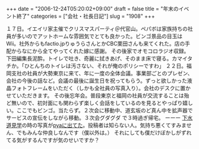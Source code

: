 +++
date = "2006-12-24T05:20:02+09:00"
draft = false
title = "年末のイベント終了"
categories = ["会社・社長日記"]
slug = "1908"
+++

１７日。イエイリ家主催でクリスマスパーティ＠代官山。ペパボは家族持ちの社員が多いのでアットホームな雰囲気でとても良かった。ビンゴ景品の目玉はWii。社外からもfactio.jpりゅうらさんとかCBC栗田さんも来てくれた。店の手配からなにから全てやってくれた嫁に感謝。
その後家でオモコロラジオ収録。下田編集長泥酔。トイレで吐き、奇麗に拭きあげ、そのまま床で寝る。カマイタチか。「ひとんちのトイレは汚さない、それが俺のポリシーですわ」
２２日。福岡支社の社員が大勢東京に来て、年に一度の全体会議。事業部ごとのプレゼン、会社の今後の話など。会議の最後に誕生日を祝ってもらう。ずっと欲しかった液晶フォトフレームをいただく（しかも全社員の写真入り）。会社のデスクに置かせていただきます。
その後忘年会。普段東京と福岡の社員が交流することは殆ど無いので、初対面にも関わらず楽しく会話をしているのを見るとやっぱり嬉しい。ここでもビンゴ。当たらず。２次会に移動中、道玄坂のど真ん中を拡声器でサービスの宣伝をしながら移動。３次会グダグダ
で３時過ぎ帰宅。
ーーー
<a href="http://paperboy.jugem.jp/?cid=11" target="_blank">下水道見学</a>の時の写真が<a href="http://pya.cc/pyaimg/pimg.php?imgid=36243" target="_blank">pyaに出てた</a>。投稿者は知らない人。気持ち悪くてすみません、でもみんな仲良しなんです（僕以外は。）
それにしても僕だけぼかしがずれてる気がするんですが気のせいですか？
